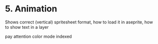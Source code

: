# 5. Animation


Shows correct (vertical) spritesheet format, how to load it in aseprite, 
how to show text in a layer 

pay attention color mode indexed
